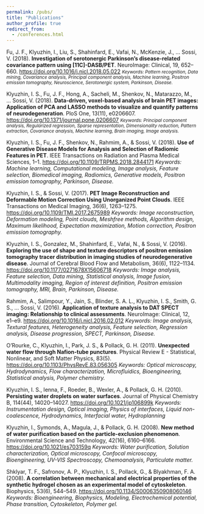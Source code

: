 ```yaml
---
permalink: /pubs/
title: "Publications"
author_profile: true
redirect_from:
  - /conferences.html
---
```


Fu, J. F., Klyuzhin, I., Liu, S., Shahinfard, E., Vafai, N., McKenzie, J., … Sossi, V. (2018). **Investigation of serotonergic Parkinson’s disease-related covariance pattern using [11C]-DASB/PET**. NeuroImage: Clinical, 19, 652–660. 
<https://doi.org/10.1016/j.nicl.2018.05.022>
<small>*Keywords: Pattern recognition, Data mining, Covariance analysis, Principal component analysis, Machine learning, Positron emission tomography, Neuroscience, Serotonergic system, Parkinson, Disease.*</small>

Klyuzhin, I. S., Fu, J. F., Hong, A., Sacheli, M., Shenkov, N., Matarazzo, M., … Sossi, V. (2018). **Data-driven, voxel-based analysis of brain PET images: Application of PCA and LASSO methods to visualize and quantify patterns of neurodegeneration**. PloS One, 13(11), e0206607. 
<https://doi.org/10.1371/journal.pone.0206607>
<small>*Keywords: Principal component analysis, Regularized regression, Sparse representation, Dimensionality reduction, Pattern extraction, Covariance analysis, Machine learning, Brain imaging, Image analysis.*</small>

Klyuzhin, I. S., Fu, J. F., Shenkov, N., Rahmim, A., & Sossi, V. (2018). **Use of Generative Disease Models for Analysis and Selection of Radiomic Features in PET**. IEEE Transactions on Radiation and Plasma Medical Sciences, 1–1. 
<https://doi.org/10.1109/TRPMS.2018.2844171>
*Keywords: Machine learning, Computational modeling, Image analysis, Feature selection, Biomedical imaging, Radiomics, Generative models, Positron emission tomography, Parkinson, Disease.*

Klyuzhin, I. S., & Sossi, V. (2017). **PET Image Reconstruction and Deformable Motion Correction Using Unorganized Point Clouds**. IEEE Transactions on Medical Imaging, 36(6), 1263–1275. 
<https://doi.org/10.1109/TMI.2017.2675989>
*Keywords: Image reconstruction, Deformation modeling, Point clouds, Meshfree methods, Algorithm design, Maximum likelihood, Expectation maximization, Motion correction, Positron emission tomography.*

Klyuzhin, I. S., Gonzalez, M., Shahinfard, E., Vafai, N., & Sossi, V. (2016). **Exploring the use of shape and texture descriptors of positron emission tomography tracer distribution in imaging studies of neurodegenerative disease**. Journal of Cerebral Blood Flow and Metabolism, 36(6), 1122–1134. 
<https://doi.org/10.1177/0271678X15606718>
*Keywords: Image analysis, Feature selection, Data mining, Statistical analysis, Image fusion, Multimodality imaging, Region of interest definition, Positron emission tomography, MRI, Brain, Parkinson, Disease.*

Rahmim, A., Salimpour, Y., Jain, S., Blinder, S. A. L., Klyuzhin, I. S., Smith, G. S., … Sossi, V. (2016). **Application of texture analysis to DAT SPECT imaging: Relationship to clinical assessments**. NeuroImage: Clinical, 12, e1–e9. 
<https://doi.org/10.1016/j.nicl.2016.02.012>
*Keywords: Image analysis, Textural features, Heterogeneity analysis, Feature selection, Regression analysis, Disease progression, SPECT, Parkinson, Disease.*

O’Rourke, C., Klyuzhin, I., Park, J. S., & Pollack, G. H. (2011). **Unexpected water flow through Nafion-tube punctures**. Physical Review E - Statistical, Nonlinear, and Soft Matter Physics, 83(5). 
<https://doi.org/10.1103/PhysRevE.83.056305>
*Keywords: Optical microscopy, Hydrodynamics, Flow characterization, Microfluidics, Bioengineering, Statistical analysis, Polymer chemistry.*

Klyuzhin, I. S., Ienna, F., Roeder, B., Wexler, A., & Pollack, G. H. (2010). **Persisting water droplets on water surfaces**. Journal of Physical Chemistry B, 114(44), 14020–14027. 
<https://doi.org/10.1021/jp106899k>
*Keywords: Instrumentation design, Optical imaging, Physics of interfaces, Liquid non-coalescence, Hydrodynamics, Interfacial water, Hydroplanning*

Klyuzhin, I., Symonds, A., Magula, J., & Pollack, G. H. (2008). **New method of water purification based on the particle-exclusion phenomenon**. Environmental Science and Technology, 42(16), 6160–6166. 
<https://doi.org/10.1021/es703159q>
*Keywords: Water purification, Solution characterization, Optical microscopy, Confocal microscopy, Bioengineering, UV-VIS Spectroscopy, Chemoanalysis, Particulate matter.*

Shklyar, T. F., Safronov, A. P., Klyuzhin, I. S., Pollack, G., & Blyakhman, F. A. (2008). **A correlation between mechanical and electrical properties of the synthetic hydrogel chosen as an experimental model of cytoskeleton**. Biophysics, 53(6), 544–549. 
<https://doi.org/10.1134/S0006350908060146>
*Keywords: Bioengineering, Biophysics, Modeling, Electrochemical potential, Phase transition, Cytoskeleton, Polymer gel.*
